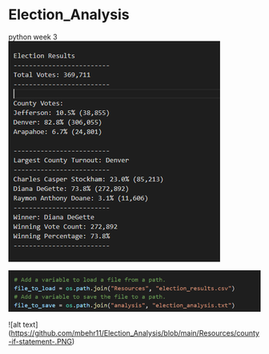 # Election_Analysis
python week 3
![alt text](https://github.com/mbehr11/Election_Analysis/blob/main/Resources/Election_numbers.PNG)

![alt text](https://github.com/mbehr11/Election_Analysis/blob/main/Resources/direct_path_to_file.PNG)

![alt text] (https://github.com/mbehr11/Election_Analysis/blob/main/Resources/county-if-statement-.PNG)

